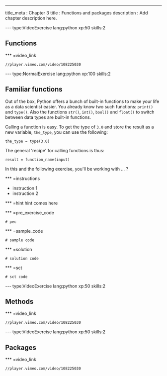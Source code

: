 ---
title_meta  : Chapter 3
title       : Functions and packages
description : Add chapter description here.

--- type:VideoExercise lang:python xp:50 skills:2
## Functions

*** =video_link
```{python}
//player.vimeo.com/video/108225030
```

--- type:NormalExercise lang:python xp:100 skills:2
## Familiar functions

Out of the box, Python offers a bunch of built-in functions to make your life as a data scientist easier. You already know two such functions: `print()` and `type()`. Also the functions `str()`, `int()`, `bool()` and `float()` to switch between data types are built-in functions.

Calling a function is easy. To get the type of `3.0` and store the result as a new variable, `the_type`, you can use the following:

```
the_type = type(3.0)
```

The general 'recipe' for calling functions is thus:

```
result = function_name(input)
```

In this and the following exercise, you'll be working with ... ?

*** =instructions
- instruction 1
- instruction 2

*** =hint
hint comes here

*** =pre_exercise_code
```{python}
# pec
```

*** =sample_code
```{python}
# sample code
```

*** =solution
```{python}
# solution code
```

*** =sct
```{python}
# sct code
```



--- type:VideoExercise lang:python xp:50 skills:2
## Methods

*** =video_link
```{python}
//player.vimeo.com/video/108225030
```

--- type:VideoExercise lang:python xp:50 skills:2
## Packages

*** =video_link
```{python}
//player.vimeo.com/video/108225030
```

